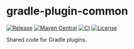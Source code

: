 # gradle-plugin-common

[![Release](https://img.shields.io/github/v/release/LajosCseppento/gradle-plugin-common)](https://github.com/LajosCseppento/gradle-plugin-common/releases)
[![Maven Central](https://img.shields.io/maven-central/v/dev.lajoscseppento.gradle/gradle-plugin-common)](https://search.maven.org/search?q=g:%22dev.lajoscseppento.gradle%22%20AND%20a:%22gradle-plugin-common%22)
[![CI](https://github.com/LajosCseppento/gradle-plugin-common/workflows/CI/badge.svg)](https://github.com/LajosCseppento/gradle-plugin-common/actions)
[![License](https://img.shields.io/github/license/LajosCseppento/gradle-plugin-common)](https://github.com/LajosCseppento/gradle-plugin-common/blob/main/LICENSE)

Shared code for Gradle plugins.
